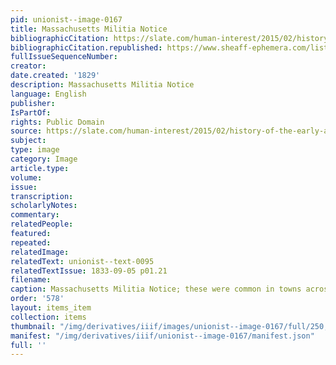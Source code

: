 ```yaml
---
pid: unionist--image-0167
title: Massachusetts Militia Notice
bibliographicCitation: https://slate.com/human-interest/2015/02/history-of-the-early-american-militia-muster-notices-calling-members-to-parade.html
bibliographicCitation.republished: https://www.sheaff-ephemera.com/list/militia_notices.html
fullIssueSequenceNumber: 
creator: 
date.created: '1829'
description: Massachusetts Militia Notice
language: English
publisher: 
IsPartOf: 
rights: Public Domain
source: https://slate.com/human-interest/2015/02/history-of-the-early-american-militia-muster-notices-calling-members-to-parade.html
subject: 
type: image
category: Image
article.type: 
volume: 
issue: 
transcription: 
scholarlyNotes: 
commentary: 
relatedPeople: 
featured: 
repeated: 
relatedImage: 
relatedText: unionist--text-0095
relatedTextIssue: 1833-09-05 p01.21
filename: 
caption: Massachusetts Militia Notice; these were common in towns across the northeast.
order: '578'
layout: items_item
collection: items
thumbnail: "/img/derivatives/iiif/images/unionist--image-0167/full/250,/0/default.jpg"
manifest: "/img/derivatives/iiif/unionist--image-0167/manifest.json"
full: ''
---
```


